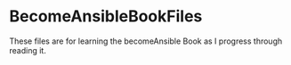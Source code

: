 # BecomeAnsibleBookFiles

These files are for learning the becomeAnsible Book as I progress through reading it.
